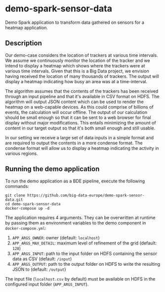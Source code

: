 # demo-spark-sensor-data
Demo Spark application to transform data gathered on sensors for a heatmap application.

## Description
Our demo-case considers the location of trackers at various time intervals. We assume we continuously monitor the location of the tracker and we intend to display a heatmap which shows where the trackers were at various time intervals. Given that this is a Big Data project, we envision having received the location of many thousands of trackers. The output will display a heatmap indicating how busy an area was at a time-interval.

The algorithm assumes that the contents of the trackers has been received through an input pipeline and that it's available in CSV format on HDFS. The algorithm will output JSON content which can be used to render the heatmap on a web-capable devices. As this could comprise of billions of events, the calculation will occur offline. The output of our calculation should be small enough so that it can be sent to a web browser for final display without major modifications. This entails minimizing the amount of content in our target output so that it's both small enough and still usable.

In our setting we receive a large set of data inputs in a simple format and are required to output the contents in a more condense format. The condense format will allow us to display a heatmap indicating the activity in various regions.

## Running the demo application
To run the demo application as a BDE pipeline, execute the following commands:

```
git clone https://github.com/big-data-europe/demo-spark-sensor-data.git
cd demo-spark-sensor-data
docker-compose up -d
```

The application requires 4 arguments. They can be overwritten at runtime by passing them as environment variables to the demo component in `docker-compose.yml`:

1. `APP_ARGS_OWNER`: owner (default: `localhost`)
2. `APP_ARGS_MAX_DETAIL`: maximum level of refinement of the grid (default: `128`)
3. `APP_ARGS_INPUT`: path to the input folder on HDFS containing the sensor data as CSV (default: `/input`)
4. `APP_ARGS_OUTPUT`: path to the output folder on HDFS to write the resulting JSON to (default: `/output`)

The input file (`localhost.csv` by default) must be available on HDFS in the configured input folder (`APP_ARGS_INPUT`).

